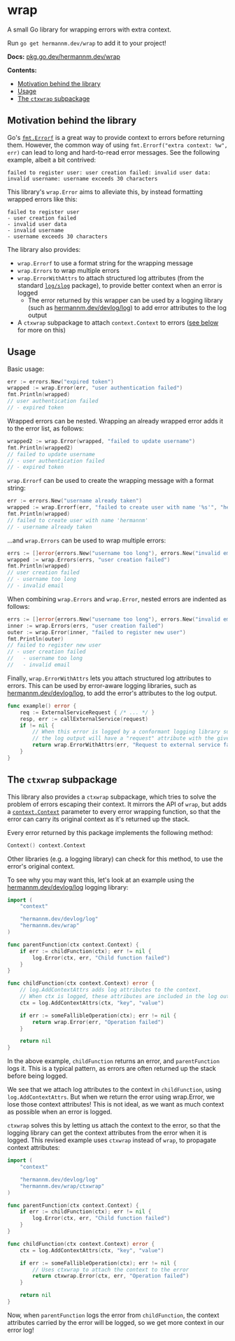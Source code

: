 # wrap

A small Go library for wrapping errors with extra context.

Run `go get hermannm.dev/wrap` to add it to your project!

**Docs:** [pkg.go.dev/hermannm.dev/wrap](https://pkg.go.dev/hermannm.dev/wrap)

**Contents:**

- [Motivation behind the library](#motivation-behind-the-library)
- [Usage](#usage)
- [The `ctxwrap` subpackage](#the-ctxwrap-subpackage)

## Motivation behind the library

Go's [`fmt.Errorf`](https://pkg.go.dev/fmt#Errorf) is a great way to provide context to errors
before returning them. However, the common way of using `fmt.Errorf("extra context: %w", err)` can
lead to long and hard-to-read error messages. See the following example, albeit a bit contrived:

```
failed to register user: user creation failed: invalid user data: invalid username: username exceeds 30 characters
```

This library's `wrap.Error` aims to alleviate this, by instead formatting wrapped errors like this:

```
failed to register user
- user creation failed
- invalid user data
- invalid username
- username exceeds 30 characters
```

The library also provides:

- `wrap.Errorf` to use a format string for the wrapping message
- `wrap.Errors` to wrap multiple errors
- `wrap.ErrorWithAttrs` to attach structured log attributes (from the standard
  [`log/slog`](https://pkg.go.dev/log/slog) package), to provide better context when an error is
  logged
    - The error returned by this wrapper can be used by a logging library (such as
      [hermannm.dev/devlog/log](https://pkg.go.dev/hermannm.dev/devlog/log)) to add error attributes
      to the log output
- A `ctxwrap` subpackage to attach `context.Context` to errors
  ([see below](#the-ctxwrap-subpackage) for more on this)

## Usage

Basic usage:

```go
err := errors.New("expired token")
wrapped := wrap.Error(err, "user authentication failed")
fmt.Println(wrapped)
// user authentication failed
// - expired token
```

Wrapped errors can be nested. Wrapping an already wrapped error adds it to the error list, as
follows:

```go
wrapped2 := wrap.Error(wrapped, "failed to update username")
fmt.Println(wrapped2)
// failed to update username
// - user authentication failed
// - expired token
```

`wrap.Errorf` can be used to create the wrapping message with a format string:

```go
err := errors.New("username already taken")
wrapped := wrap.Errorf(err, "failed to create user with name '%s'", "hermannm")
fmt.Println(wrapped)
// failed to create user with name 'hermannm'
// - username already taken
```

...and `wrap.Errors` can be used to wrap multiple errors:

```go
errs := []error{errors.New("username too long"), errors.New("invalid email")}
wrapped := wrap.Errors(errs, "user creation failed")
fmt.Println(wrapped)
// user creation failed
// - username too long
// - invalid email
```

When combining `wrap.Errors` and `wrap.Error`, nested errors are indented as follows:

```go
errs := []error{errors.New("username too long"), errors.New("invalid email")}
inner := wrap.Errors(errs, "user creation failed")
outer := wrap.Error(inner, "failed to register new user")
fmt.Println(outer)
// failed to register new user
// - user creation failed
//   - username too long
//   - invalid email
```

Finally, `wrap.ErrorWithAttrs` lets you attach structured log attributes to errors. This can be used
by error-aware logging libraries, such as
[hermannm.dev/devlog/log](https://pkg.go.dev/hermannm.dev/devlog/log), to add the error's attributes
to the log output.

<!-- @formatter:off -->
```go
func example() error {
	req := ExternalServiceRequest { /* ... */ }
	resp, err := callExternalService(request)
	if != nil {
		// When this error is logged by a conformant logging library such as devlog/log,
		// the log output will have a "request" attribute with the given struct
		return wrap.ErrorWithAttrs(err, "Request to external service failed", "request", req) 
	}
}
```
<!-- @formatter:on -->

## The `ctxwrap` subpackage

This library also provides a `ctxwrap` subpackage, which tries to solve the problem of errors
escaping their context. It mirrors the API of `wrap`, but adds a
[`context.Context`](https://pkg.go.dev/context) parameter to every error wrapping function, so that
the error can carry its original context as it's returned up the stack.

Every error returned by this package implements the following method:

```go
Context() context.Context
```

Other libraries (e.g. a logging library) can check for this method, to use the error's original
context.

To see why you may want this, let's look at an example using the
[hermannm.dev/devlog/log](https://pkg.go.dev/hermannm.dev/devlog/log) logging library:

<!-- @formatter:off -->
```go
import (
	"context"

	"hermannm.dev/devlog/log"
	"hermannm.dev/wrap"
)

func parentFunction(ctx context.Context) {
	if err := childFunction(ctx); err != nil {
		log.Error(ctx, err, "Child function failed")
	}
}

func childFunction(ctx context.Context) error {
	// log.AddContextAttrs adds log attributes to the context.
    // When ctx is logged, these attributes are included in the log output
	ctx = log.AddContextAttrs(ctx, "key", "value")

	if err := someFallibleOperation(ctx); err != nil {
		return wrap.Error(err, "Operation failed")
	}

	return nil
}
```
<!-- @formatter:on -->

In the above example, `childFunction` returns an error, and `parentFunction` logs it. This is a
typical pattern, as errors are often returned up the stack before being logged.

We see that we attach log attributes to the context in `childFunction`, using `log.AddContextAttrs`.
But when we return the error using wrap.Error, we lose those context attributes! This is not ideal,
as we want as much context as possible when an error is logged.

`ctxwrap` solves this by letting us attach the context to the error, so that the logging library
can get the context attributes from the error when it is logged. This revised example uses
`ctxwrap` instead of `wrap`, to propagate context attributes:

<!-- @formatter:off -->
```go
import (
	"context"

	"hermannm.dev/devlog/log"
	"hermannm.dev/wrap/ctxwrap"
)

func parentFunction(ctx context.Context) {
	if err := childFunction(ctx); err != nil {
		log.Error(ctx, err, "Child function failed")
	}
}

func childFunction(ctx context.Context) error {
	ctx = log.AddContextAttrs(ctx, "key", "value")

	if err := someFallibleOperation(ctx); err != nil {
		// Uses ctxwrap to attach the context to the error
		return ctxwrap.Error(ctx, err, "Operation failed")
	}

	return nil
}
```
<!-- @formatter:on -->

Now, when `parentFunction` logs the error from `childFunction`, the context attributes carried by
the error will be logged, so we get more context in our error log!
